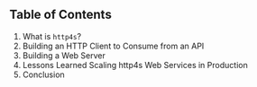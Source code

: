 ## Table of Contents

1. What is `http4s`?
2. Building an HTTP Client to Consume from an API
3. Building a Web Server
4. Lessons Learned Scaling http4s Web Services in Production
5. Conclusion